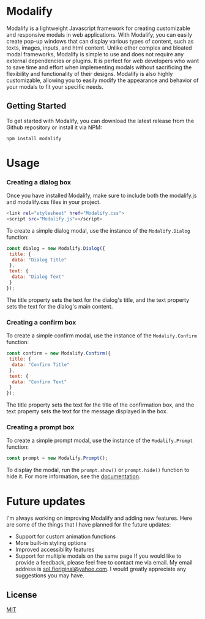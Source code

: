 # Modalify
Modalify is a lightweight Javascript framework for creating customizable and responsive modals  in web applications. With Modalify, you can easily create pop-up windows that can display various types of content, such as texts, images, inputs, and html content. Unlike other complex and bloated modal frameworks, Modalify is simple to use and does not require any external dependencies or plugins. It is perfect for web developers who want to save time and effort when implementing modals without sacrificing the flexibility and functionality of their designs. Modalify is also highly customizable, allowing you to easily modify the appearance and behavior of your modals to fit your specific needs.
## Getting Started
To get started with Modalify, you can download the latest release from the Github repository or install it via NPM:
```bash
npm install modalify
```
# Usage
### Creating a dialog box
Once you have installed Modalify, make sure to include both the modalify.js and modalify.css files in your project.
```bash
<link rel="stylesheet" href="Modalify.css">
<script src="Modalify.js"></script>
```
To create a simple dialog modal, use the instance of the `Modalify.Dialog` function:
```javascript
const dialog = new Modalify.Dialog({
 title: {
  data: "Dialog Title"
 },
 text: {
  data: "Dialog Text"
 }
});
```
The title property sets the text for the dialog's title, and the text property sets the text for the dialog's main content.
### Creating a confirm box
To create a simple confirm modal, use the instance of the `Modalify.Confirm` function:
```javascript
const confirm = new Modalify.Confirm({
 title: {
  data: "Confirm Title"
 },
 text: {
  data: "Confirm Text"
 }
});
```
The title property sets the text for the title of the confirmation box, and the text property sets the text for the message displayed in the box.
### Creating a prompt box
To create a simple prompt modal, use the instance of the `Modalify.Prompt` function:
```javascript
const prompt = new Modalify.Prompt();
```
To display the modal, run the `prompt.show()` or `prompt.hide()` function to hide it. For more information, see the [documentation](https://modalify-e7116.web.app/).
# Future updates
I'm always working on improving Modalify and adding new features. Here are some of the things that I have planned for the future updates:
- Support for custom animation functions
- More built-in styling options
- Improved accessibility features
- Support for multiple modals on the same page
If you would like to provide a feedback, please feel free to contact me via email. My email address is sol.fioriginal@yahoo.com. I would greatly appreciate any suggestions you may have.
## License
[MIT](https://choosealicense.com/licenses/mit/)
